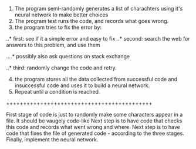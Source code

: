 1. The program semi-randomly generates a list of charachters using it's neural network to make better choices
2. The program test runs the code, and records what goes wrong.
3. the program tries to fix the error by:

..* first: see if  it a simple error and easy to fix
..* second: search the web for answers to this problem, and use them

....* possibly also ask questions on stack exchange

..* third: randomly change the code and retry.

4. the program stores all the data collected from successful code and insuccessful code and uses it to build a neural network.
5. Repeat until a condition is reached.
  
+++++++++++++++++++++++++++++++++++++++++++

First stage of code is just to randomly make some characters appear in a file.
It should be vaugely code-like
Next step is to have code that checks this code and records what went wrong and where.
Next step is to have code that fixes the file of generated code - according to the three stages.
Finally, implement the neural network.
